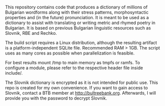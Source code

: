 This repository contains code that produces a dictionary of millions of Bulgarian wordforms along with their stress patterns, morphosyntactic properties and (in the future) pronunciation. It is meant to be used as a dictionary to assist with translating or writing metric and rhymed poetry in Bulgarian. It is based on previous Bulgarian linguistic resources such as Slovnik, RBE and Rechko.

The build script requires a Linux distribution, although the resulting artifact is a platform-independent SQLite file. Recommended RAM > 1GB. The script uses as many cores as possible when parallelization is feasible.

For best results mount /tmp to main memory as tmpfs or ramfs. To configure a module, please refer to the respective header file inside include/.

The Slovnik dictionary is encrypted as it is not intended for public use. This repo is created for my own convenience. If you want to gain access to Slovnik, contact a BTB member at http://bultreebank.org. Afterwards, I will provide you with the password to decrypt Slovnik.
